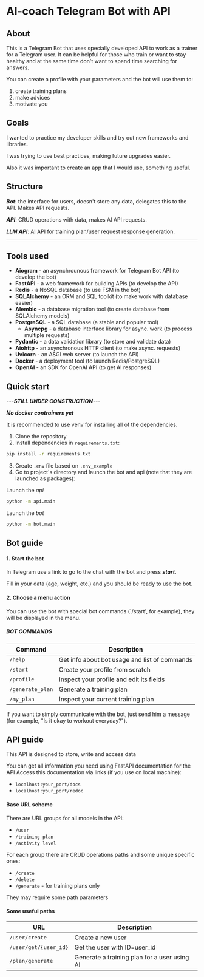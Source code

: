 # AI-coach Telegram Bot with API

## About
This is a Telegram Bot that uses specially developed API to work
as a trainer for a Telegram user. It can be helpful for those who train or want to stay healthy and at the same time
don't want to spend time searching for answers.

You can create a profile with your parameters and
the bot will use them to:
  1) create training plans
  2) make advices
  3) motivate you

## Goals
I wanted to practice my developer skills and try out new frameworks and libraries.

I was trying to use best practices, making future upgrades easier.

Also it was important to create an app that I would use, something useful.

## Structure
***Bot***: the interface for users, doesn't store any data, delegates this to the API. Makes API requests.

***API***: CRUD operations with data, makes AI API requests.

***LLM API***: AI API for training plan/user request response generation.
****

## Tools used
- **Aiogram** - an asynchrounous framework for Telegram Bot API (to develop the bot)
- **FastAPI** - a web framework for building APIs (to develop the API)
- **Redis** - a NoSQL database (to use FSM in the bot)
- **SQLAlchemy** - an ORM and SQL toolkit (to make work with database easier)
- **Alembic** - a database migration tool (to create database from SQLAlchemy models) 
- **PostgreSQL** - a SQL database (a stable and popular tool)
  - **Asyncpg** - a database interface library for async. work (to process multiple requests)
- **Pydantic** - a data validation library (to store and validate data)
- **Aiohttp** - an asynchronous HTTP client (to make async. requests)
- **Uvicorn** - an ASGI web server (to launch the API)
- **Docker** - a deployment tool (to launch Redis/PostgreSQL)
- **OpenAI** - an SDK for OpenAI API (to get AI responses)

## Quick start
***---STILL UNDER CONSTRUCTION---***

***No docker contrainers yet***

It is recommended to use venv for installing all of the dependencies.

1) Clone the repository
2) Install dependencies in `requirements.txt`:
```bash
pip install -r requirements.txt
```
3) Create `.env` file based on `.env_example`
4) Go to project's directory and launch the bot and api (note that they are launched as packages):

Launch the _api_
```bash
python -m api.main
```
Launch the _bot_
```bash
python -m bot.main
```

## Bot guide
#### 1. Start the bot
In Telegram use a link to go to the chat with the bot and press ***start***.

Fill in your data (age, weight, etc.) and you should be ready to use the bot.
#### 2. Choose a menu action
You can use the bot with special bot commands (`/start', for example), they will be displayed in the menu.

##### BOT COMMANDS
|Command   	|Description   	|
|---	|---	|
|`/help`|Get info about bot usage and list of commands|
|`/start`|Create your profile from scratch|
|`/profile`|Inspect your profile and edit its fields|
|`/generate_plan`|Generate a training plan|
|`/my_plan`|Inspect your current training plan|

If you want to simply communicate with the bot, just send him a message (for example, "Is it okay to workout everyday?").

## API guide
This API is designed to store, write and access data

You can get all information you need using FastAPI documentation for the API
Access this documentation via links (if you use on local machine):
- `localhost:your_port/docs`
- `localhost:your_port/redoc`

#### Base URL scheme
There are URL groups for all models in the API:
- `/user`
- `/training plan`
- `/activity level`

For each group there are CRUD operations paths
and some unique specific ones:
- `/create`
- `/delete`
- `/generate` - for training plans only

They may require some path parameters

#### Some useful paths
|URL   	|Description   	|
|---	|---	|
|`/user/create`|Create a new user|
|`/user/get/{user_id}`|Get the user with ID=user_id|
|`/plan/generate`|Generate a training plan for a user using AI|

